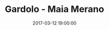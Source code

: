 ---
title: Gardolo - Maia Merano
date: 2017-03-12 19:00:00
squadra-a: Maia Merano
punteggio-a: 58
squadra-b: Bc Gardolo
punteggio-b: 47
partite/squadra: promozione-16-17
luogo: Centro Sportivo Trento Nord
categoria: promozione
---
